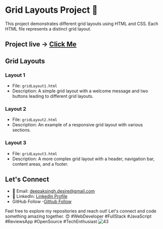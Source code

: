 # Grid Layouts Project 📐

This project demonstrates different grid layouts using HTML and CSS. Each HTML file represents a distinct grid layout.
## Project live ->  [Click Me](https://codster15.github.io/Day-Night-toggle-project/)

## Grid Layouts

### Layout 1
- File: `gridLayout1.html`
- Description: A simple grid layout with a welcome message and two buttons leading to different grid layouts.

### Layout 2
- File: `gridLayout2.html`
- Description: An example of a responsive grid layout with various sections.


### Layout 3
- File: `gridLayout3.html`
- Description: A more complex grid layout with a header, navigation bar, content areas, and a footer.

## Let's Connect



- 📧 Email: deepaksingh.desire@gmail.com
- 💼 LinkedIn: [ LinkedIn Profile](https://www.linkedin.com/in/codster-dev-9638b1205/)
- GitHub Follow -[Github Follow](https://github.com/codster15)

Feel free to explore my repositories and reach out! Let's connect and code something amazing together. 😊
#WebDeveloper #FullStack #JavaScript #ReviewsApp #OpenSource #TechEnthusiast
![43](https://github.com/codster15/grid-responsive-web-page/assets/127374043/b2c85cfd-1b64-423d-85c4-d513c394281c)
